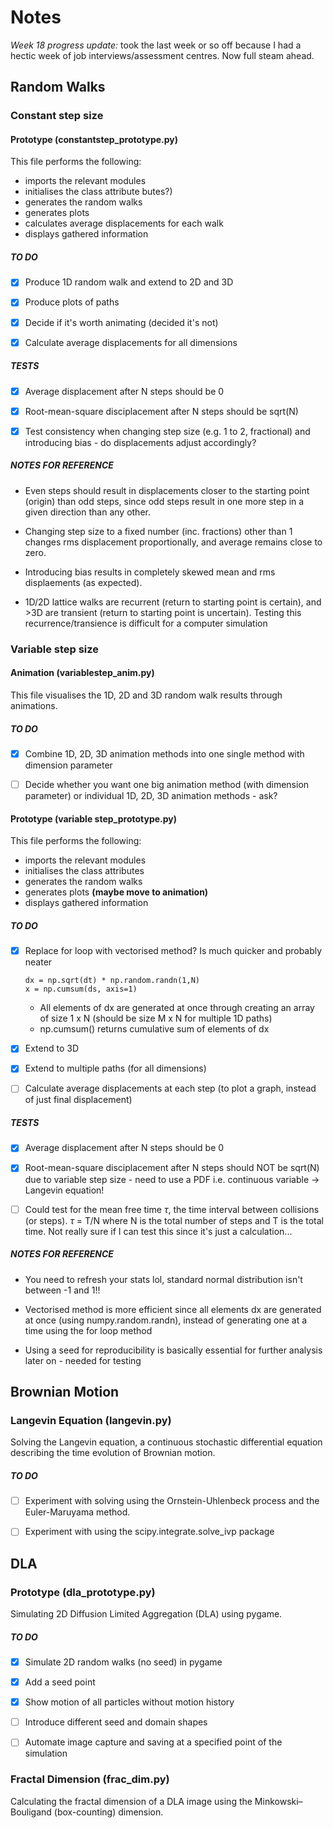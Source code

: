 # Notes
*Week 18 progress update:* took the last week or so off because I had a hectic week of job interviews/assessment centres. Now full steam ahead. 

## Random Walks
### Constant step size
#### Prototype (constantstep_prototype.py)
This file performs the following:
- imports the relevant modules
- initialises the class attribute butes?)
- generates the random walks
- generates plots 
- calculates average displacements for each walk
- displays gathered information

##### TO DO
- [x] Produce 1D random walk and extend to 2D and 3D

- [x] Produce plots of paths

- [x] Decide if it's worth animating (decided it's not)

- [x] Calculate average displacements for all dimensions

##### TESTS
- [x] Average displacement <d> after N steps should be 0

- [x] Root-mean-square disciplacement after N steps should be sqrt(N)

- [x] Test consistency when changing step size (e.g. 1 to 2, fractional) and introducing bias - do displacements adjust accordingly?

##### NOTES FOR REFERENCE
- Even steps should result in displacements closer to the starting point (origin) than odd steps, since odd steps result in one more step in a given direction than any other. 

- Changing step size to a fixed number (inc. fractions) other than 1 changes rms displacement proportionally, and average <d> remains close to zero.

- Introducing bias results in completely skewed mean and rms displaements (as expected).

- 1D/2D lattice walks are recurrent (return to starting point is certain), and >3D are transient (return to starting point is uncertain). Testing this recurrence/transience is difficult for a computer simulation 

### Variable step size
#### Animation (variablestep_anim.py)
This file visualises the 1D, 2D and 3D random walk results through animations. 

##### TO DO
- [x] Combine 1D, 2D, 3D animation methods into one single method with dimension parameter

- [ ] Decide whether you want one big animation method (with dimension parameter) or individual 1D, 2D, 3D animation methods - ask?

#### Prototype (variable step_prototype.py)
This file performs the following:
- imports the relevant modules
- initialises the class attributes
- generates the random walks
- generates plots **(maybe move to animation)**
- displays gathered information

##### TO DO
- [x] Replace for loop with vectorised method? Is much quicker and probably neater
  ```
  dx = np.sqrt(dt) * np.random.randn(1,N)
  x = np.cumsum(ds, axis=1)
  ```
  - All elements of dx are generated at once through creating an array of size 1 x N (should be size M x N for multiple 1D paths)
  - np.cumsum() returns cumulative sum of elements of dx

- [x] Extend to 3D

- [x] Extend to multiple paths (for all dimensions)

- [ ] Calculate average displacements at each step (to plot a graph, instead of just final displacement)

##### TESTS
- [x] Average displacement <d> after N steps should be 0

- [x] Root-mean-square disciplacement after N steps should NOT be sqrt(N) due to variable step size - need to use a PDF i.e. continuous variable -> Langevin equation! 

- [ ] Could test for the mean free time $\tau$, the time interval between collisions (or steps). $\tau$ = T/N where N is the total number of steps and T is the total time. Not really sure if I can test this since it's just a calculation...

##### NOTES FOR REFERENCE
- You need to refresh your stats lol, standard normal distribution isn't between -1 and 1!!

- Vectorised method is more efficient since all elements dx are generated at once (using numpy.random.randn), instead of generating one at a time using the for loop method

- Using a seed for reproducibility is basically essential for further analysis later on - needed for testing


## Brownian Motion
### Langevin Equation (langevin.py)
Solving the Langevin equation, a continuous stochastic differential equation describing the time evolution of Brownian motion.

##### TO DO
- [ ] Experiment with solving using the Ornstein-Uhlenbeck process and the Euler-Maruyama method.

- [ ] Experiment with using the scipy.integrate.solve_ivp package 

## DLA
### Prototype (dla_prototype.py)
Simulating 2D Diffusion Limited Aggregation (DLA) using pygame.

##### TO DO
- [x] Simulate 2D random walks (no seed) in pygame

- [x] Add a seed point 

- [x] Show motion of all particles without motion history

- [ ] Introduce different seed and domain shapes

- [ ] Automate image capture and saving at a specified point of the simulation

### Fractal Dimension (frac_dim.py)
Calculating the fractal dimension of a DLA image using the Minkowski–Bouligand (box-counting) dimension.
